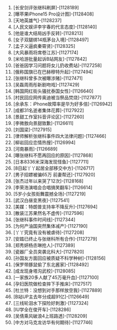 
1. [长安剑评张继科刷屏]-[1128189]
1. [曝苹果iPhone15 Pro设计图]-[1128408]
1. [天地英雄气]-[1128237]
1. [人民文娱评李宇春的代言态度]-[1128140]
1. [他是谁大结局凶手反转]-[1128213]
1. [女子双腿绑14瓶茅台入境]-[1128497]
1. [孟子义逼疯秦霄贤]-[1128325]
1. [大风暴雨将席卷江苏]-[1127174]
1. [米哈游批量起诉B站网友]-[1127842]
1. [爸爸因学习问题将女儿扔收费站]-[1127258]
1. [俄称国旗已在巴赫穆特升起]-[1127494]
1. [张继科曾多次被曝涉赌]-[1127471]
1. [吴磊周雨彤新剧吻戏]-[1127429]
1. [韩国网红街头骚扰泰国女性]-[1126640]
1. [村民回应网传奥迪被当祭品焚烧]-[1127877]
1. [余承东：iPhone故障率是华为好多倍]-[1126942]
1. [成都31名逝者集体花葬]-[1127922]
1. [景甜工作室抖音评论区]-[1127260]
1. [李微敖向景甜致歉]-[1126611]
1. [刘国梁]-[1127915]
1. [律师解析张继科事件四大法律问题]-[1127466]
1. [柳岩回应恋情热搜]-[1126994]
1. [河南暴雨]-[1126689]
1. [曝张继科不愿再回应的原因]-[1127868]
1. [日本8336米深海发现怪鱼]-[1127711]
1. [8日起丫丫起居全部移交中方]-[1126717]
1. [男子招嫖被骗65万 前妻帮还]-[1127920]
1. [张杰过年以来哭了12次]-[1128168]
1. [李荣浩演唱会合唱搞笑翻车]-[1126614]
1. [5岁小女孩街舞震撼全场]-[1127219]
1. [武汉白昼变黑夜]-[1127541]
1. [美媒：特朗普支持率不降反升]-[1127694]
1. [散装江苏果然名不虚传]-[1127596]
1. [张继科事件时间线]-[1127344]
1. [为何产油国突然集体减产]-[1127190]
1. [丫丫究竟有没有被虐待]-[1127208]
1. [安踏已终止与张继科所有合作]-[1127279]
1. [郑秀妍杨丞琳抢人]-[1127389]
1. [瓷器厂全员突袭北科大]-[1127820]
1. [孙国友方面回应被质疑不科学种树]-[1128156]
1. [保罗带豚鼠偷了东北酱家]-[1128492]
1. [成龙现身塔沟武校]-[1128085]
1. [一家族20多人献了45万毫升血]-[1127100]
1. [孕妇医院做检查摔下手推床]-[1127517]
1. [杜兰特：没想到对手那样放空我]-[1127889]
1. [B站UP主去年分成超91亿]-[1126649]
1. [三线轮洄水下探险好刺激]-[1127324]
1. [IU学全在俊开车]-[1128286]
1. [吴倩乘风破浪4上班路透]-[1128209]
1. [中方对马克龙访华有何期待]-[1127746]